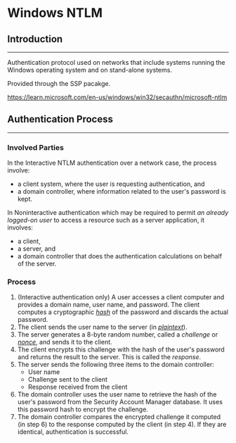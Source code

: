 # Windows NTLM
## Introduction
---
Authentication protocol used on networks that include systems running the Windows operating system and on stand-alone systems.

Provided through the SSP pacakge.

https://learn.microsoft.com/en-us/windows/win32/secauthn/microsoft-ntlm  

## Authentication Process
---
### Involved Parties
In the Interactive NTLM authentication over a network case, the process involve:
- a client system, where the user is requesting authentication, and
- a domain controller, where information related to the user's password is kept.

In Noninteractive authentication which may be required to permit *an already logged-on user* to access a resource such as a server application, it involves:
- a client,
- a server, and
- a domain controller that does the authentication calculations on behalf of the server.

### Process
1. (Interactive authentication only) A user accesses a client computer and provides a domain name, user name, and password. The client computes a cryptographic [_hash_](https://learn.microsoft.com/en-us/windows/win32/secgloss/h-gly) of the password and discards the actual password.
2. The client sends the user name to the server (in [_plaintext_](https://learn.microsoft.com/en-us/windows/win32/secgloss/p-gly)).
3. The server generates a 8-byte random number, called a _challenge_ or [_nonce_](https://learn.microsoft.com/en-us/windows/win32/secgloss/n-gly), and sends it to the client.
4. The client encrypts this challenge with the hash of the user's password and returns the result to the server. This is called the _response_.
5. The server sends the following three items to the domain controller:
    - User name
    - Challenge sent to the client
    - Response received from the client
6. The domain controller uses the user name to retrieve the hash of the user's password from the Security Account Manager database. It uses this password hash to encrypt the challenge.
7. The domain controller compares the encrypted challenge it computed (in step 6) to the response computed by the client (in step 4). If they are identical, authentication is successful.